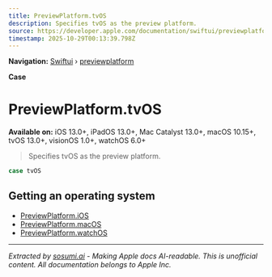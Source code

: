 ```yaml
---
title: PreviewPlatform.tvOS
description: Specifies tvOS as the preview platform.
source: https://developer.apple.com/documentation/swiftui/previewplatform/tvos
timestamp: 2025-10-29T00:13:39.798Z
---
```


**Navigation:** [Swiftui](/documentation/swiftui) › [previewplatform](/documentation/swiftui/previewplatform)

**Case**

# PreviewPlatform.tvOS

**Available on:** iOS 13.0+, iPadOS 13.0+, Mac Catalyst 13.0+, macOS 10.15+, tvOS 13.0+, visionOS 1.0+, watchOS 6.0+

> Specifies tvOS as the preview platform.

```swift
case tvOS
```

## Getting an operating system

- [PreviewPlatform.iOS](/documentation/swiftui/previewplatform/ios)
- [PreviewPlatform.macOS](/documentation/swiftui/previewplatform/macos)
- [PreviewPlatform.watchOS](/documentation/swiftui/previewplatform/watchos)

---

*Extracted by [sosumi.ai](https://sosumi.ai) - Making Apple docs AI-readable.*
*This is unofficial content. All documentation belongs to Apple Inc.*
